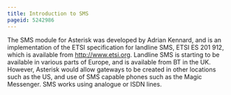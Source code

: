 ```yaml
---
title: Introduction to SMS
pageid: 5242986
---
```


The SMS module for Asterisk was developed by Adrian Kennard, and is an implementation of the ETSI specification for landline SMS, ETSI ES 201 912, which is available from <http://www.etsi.org>. Landline SMS is starting to be available in various parts of Europe, and is available from BT in the UK. However, Asterisk would allow gateways to be created in other locations such as the US, and use of SMS capable phones such as the Magic Messenger. SMS works using analogue or ISDN lines.
